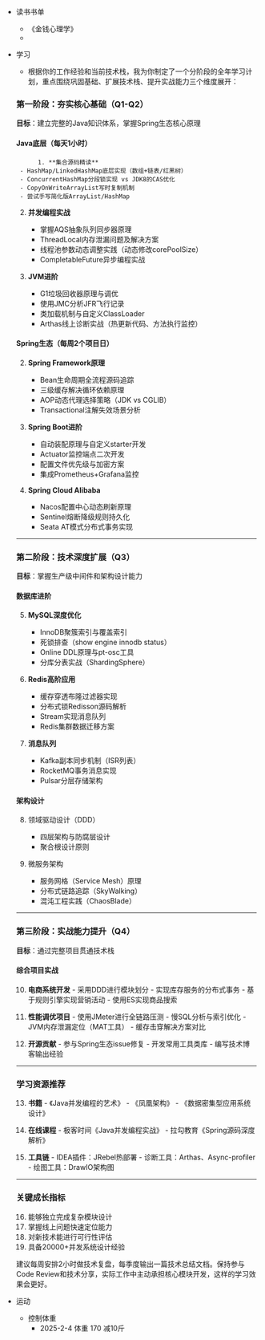 

-  读书书单
	- 《金钱心理学》
	- 
- 学习
	- 根据你的工作经验和当前技术栈，我为你制定了一个分阶段的全年学习计划，重点围绕巩固基础、扩展技术栈、提升实战能力三个维度展开：
	### **第一阶段：夯实核心基础（Q1-Q2）**
	**目标**：建立完整的Java知识体系，掌握Spring生态核心原理
	
	#### **Java底层（每天1小时）**
			1. **集合源码精读**
	   - HashMap/LinkedHashMap底层实现（数组+链表/红黑树）
	   - ConcurrentHashMap分段锁实现 vs JDK8的CAS优化
	   - CopyOnWriteArrayList写时复制机制
	   - 尝试手写简化版ArrayList/HashMap
	
	2. **并发编程实战**
	   - 掌握AQS抽象队列同步器原理
	   - ThreadLocal内存泄漏问题及解决方案
	   - 线程池参数动态调整实践（动态修改corePoolSize）
	   - CompletableFuture异步编程实战
	
	1. **JVM进阶**
	   - G1垃圾回收器原理与调优
	   - 使用JMC分析JFR飞行记录
	   - 类加载机制与自定义ClassLoader
	   - Arthas线上诊断实战（热更新代码、方法执行监控）
	
	#### **Spring生态（每周2个项目日）**
	2. **Spring Framework原理**
	   - Bean生命周期全流程源码追踪
	   - 三级缓存解决循环依赖原理
	   - AOP动态代理选择策略（JDK vs CGLIB）
	   - Transactional注解失效场景分析
	
	3. **Spring Boot进阶**
	   - 自动装配原理与自定义starter开发
	   - Actuator监控端点二次开发
	   - 配置文件优先级与加密方案
	   - 集成Prometheus+Grafana监控
	
	4. **Spring Cloud Alibaba**
	   - Nacos配置中心动态刷新原理
	   - Sentinel熔断降级规则持久化
	   - Seata AT模式分布式事务实现
	
	---
	
	### **第二阶段：技术深度扩展（Q3）**
	**目标**：掌握生产级中间件和架构设计能力
	
	#### **数据库进阶**
	5. **MySQL深度优化**
	   - InnoDB聚簇索引与覆盖索引
	   - 死锁排查（show engine innodb status）
	   - Online DDL原理与pt-osc工具
	   - 分库分表实战（ShardingSphere）
	
	6. **Redis高阶应用**
	   - 缓存穿透布隆过滤器实现
	   - 分布式锁Redisson源码解析
	   - Stream实现消息队列
	   - Redis集群数据迁移方案
	
	7. **消息队列**
	   - Kafka副本同步机制（ISR列表）
	   - RocketMQ事务消息实现
	   - Pulsar分层存储架构
	
	#### **架构设计**
	8. 领域驱动设计（DDD）
	   - 四层架构与防腐层设计
	   - 聚合根设计原则
	
	9. 微服务架构
	   - 服务网格（Service Mesh）原理
	   - 分布式链路追踪（SkyWalking）
	   - 混沌工程实践（ChaosBlade）
	
	---
	
	### **第三阶段：实战能力提升（Q4）**
	**目标**：通过完整项目贯通技术栈
	
	#### **综合项目实战**
	10. **电商系统开发**
	   - 采用DDD进行模块划分
	   - 实现库存服务的分布式事务
	   - 基于规则引擎实现营销活动
	   - 使用ES实现商品搜索
	
	11. **性能调优项目**
	   - 使用JMeter进行全链路压测
	   - 慢SQL分析与索引优化
	   - JVM内存泄漏定位（MAT工具）
	   - 缓存击穿解决方案对比
	
	12. **开源贡献**
	   - 参与Spring生态issue修复
	   - 开发常用工具类库
	   - 编写技术博客输出经验
	
	---
	
	### **学习资源推荐**
	13. **书籍**
	   - 《Java并发编程的艺术》
	   - 《凤凰架构》
	   - 《数据密集型应用系统设计》
	
	14. **在线课程**
	   - 极客时间《Java并发编程实战》
	   - 拉勾教育《Spring源码深度解析》
	
	15. **工具链**
	   - IDEA插件：JRebel热部署
	   - 诊断工具：Arthas、Async-profiler
	   - 绘图工具：DrawIO架构图
	
	---
	
	### **关键成长指标**
	16. 能够独立完成复杂模块设计
	17. 掌握线上问题快速定位能力
	18. 对新技术能进行可行性评估
	19. 具备20000+并发系统设计经验

	建议每周安排2小时做技术复盘，每季度输出一篇技术总结文档。保持参与Code Review和技术分享，实际工作中主动承担核心模块开发，这样的学习效果会更好。
- 运动
	- 控制体重
		- 2025-2-4 体重 170 减10斤